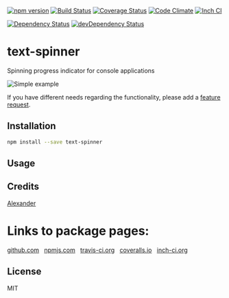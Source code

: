 [![npm version](https://badge.fury.io/js/text-spinner.svg)](http://badge.fury.io/js/text-spinner)
[![Build Status](https://travis-ci.org/alykoshin/text-spinner.svg)](https://travis-ci.org/alykoshin/text-spinner)
[![Coverage Status](https://coveralls.io/repos/alykoshin/text-spinner/badge.svg?branch=master&service=github)](https://coveralls.io/github/alykoshin/text-spinner?branch=master)
[![Code Climate](https://codeclimate.com/github/alykoshin/text-spinner/badges/gpa.svg)](https://codeclimate.com/github/alykoshin/text-spinner)
[![Inch CI](https://inch-ci.org/github/alykoshin/text-spinner.svg?branch=master)](https://inch-ci.org/github/alykoshin/text-spinner)

[![Dependency Status](https://david-dm.org/alykoshin/text-spinner/status.svg)](https://david-dm.org/alykoshin/text-spinner#info=dependencies)
[![devDependency Status](https://david-dm.org/alykoshin/text-spinner/dev-status.svg)](https://david-dm.org/alykoshin/text-spinner#info=devDependencies)


# text-spinner

Spinning progress indicator for console applications

![Simple example](alykoshin.github.com/text-spinner/doc/spinner1.jpg)

If you have different needs regarding the functionality, please add a [feature request](https://github.com/alykoshin/text-spinner/issues).


## Installation

```sh
npm install --save text-spinner
```

## Usage


## Credits
[Alexander](https://github.com/alykoshin/)


# Links to package pages:

[github.com](https://github.com/alykoshin/text-spinner) &nbsp; [npmjs.com](https://www.npmjs.com/package/text-spinner) &nbsp; [travis-ci.org](https://travis-ci.org/alykoshin/text-spinner) &nbsp; [coveralls.io](https://coveralls.io/github/alykoshin/text-spinner) &nbsp; [inch-ci.org](https://inch-ci.org/github/alykoshin/text-spinner)


## License

MIT

